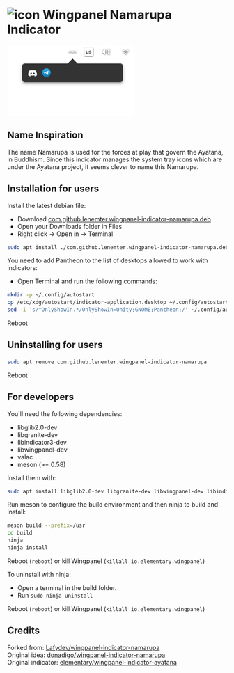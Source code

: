 # ![icon](data/icon.png) Wingpanel Namarupa Indicator

![Screenshot](data/screenshot.png)

## Name Inspiration

The name Namarupa is used for the forces at play that govern the Ayatana, in Buddhism. Since this indicator manages the system tray icons which are under the Ayatana project, it seems clever to name this Namarupa.

## Installation for users

Install the latest debian file:

- Download [com.github.lenemter.wingpanel-indicator-namarupa.deb](https://github.com/lenemter/wingpanel-indicator-namarupa/raw/main/com.github.lenemter.wingpanel-indicator-namarupa.deb)</a>
- Open your Downloads folder in Files
- Right click -> Open in -> Terminal

```bash
sudo apt install ./com.github.lenemter.wingpanel-indicator-namarupa.deb
```

You need to add Pantheon to the list of desktops allowed to work with indicators:  

- Open Terminal and run the following commands:

```bash
mkdir -p ~/.config/autostart
cp /etc/xdg/autostart/indicator-application.desktop ~/.config/autostart/
sed -i 's/^OnlyShowIn.*/OnlyShowIn=Unity;GNOME;Pantheon;/' ~/.config/autostart/indicator-application.desktop
```

Reboot

## Uninstalling for users

```bash
sudo apt remove com.github.lenemter.wingpanel-indicator-namarupa
```

Reboot
  
## For developers

You'll need the following dependencies:

- libglib2.0-dev
- libgranite-dev
- libindicator3-dev
- libwingpanel-dev
- valac
- meson (>= 0.58)

Install them with:

```bash
sudo apt install libglib2.0-dev libgranite-dev libwingpanel-dev libindicator3-dev valac meson
```

Run meson to configure the build environment and then ninja to build and install:

```bash
meson build --prefix=/usr
cd build
ninja
ninja install
```

Reboot (`reboot`) or kill Wingpanel (`killall io.elementary.wingpanel`)

To uninstall with ninja:

- Open a terminal in the build folder.
- Run `sudo ninja uninstall`

Reboot (`reboot`) or kill Wingpanel (`killall io.elementary.wingpanel`)

## Credits

Forked from: [Lafydev/wingpanel-indicator-namarupa](https://github.com/Lafydev/wingpanel-indicator-namarupa)  
Original idea: [donadigo/wingpanel-indicator-namarupa](https://github.com/donadigo/wingpanel-indicator-namarupa)  
Original indicator: [elementary/wingpanel-indicator-ayatana](https://github.com/elementary/wingpanel-indicator-ayatana)
